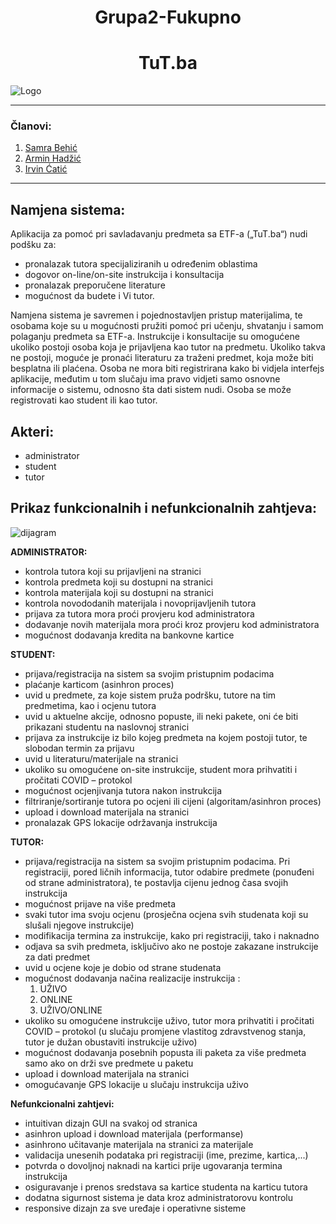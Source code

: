 <h1 align="center">Grupa2-Fukupno</h1>
<h1 align="center">TuT.ba</h1>

![Logo](https://i.postimg.cc/3w5bLSby/Prava-Verz.jpg)


------
### Članovi: 

1. [Samra Behić](https://github.com/Samra17)
2. [Armin Hadžić](https://github.com/ahadzic7)
3. [Irvin Ćatić](https://github.com/icatic1)


------
## Namjena sistema:

Aplikacija za pomoć pri savladavanju predmeta sa ETF-a („TuT.ba“) nudi podšku za:
* pronalazak tutora specijaliziranih u određenim oblastima 
* dogovor on-line/on-site instrukcija i konsultacija
* pronalazak preporučene literature
* mogućnost da budete i Vi tutor.

Namjena sistema je savremen i pojednostavljen pristup materijalima, te osobama koje su u mogućnosti pružiti pomoć pri učenju, shvatanju i samom polaganju predmeta sa ETF-a.
Instrukcije i konsultacije su omogućene ukoliko postoji osoba koja je prijavljena kao tutor na predmetu. Ukoliko takva ne postoji, moguće je pronaći literaturu za traženi predmet, koja može biti besplatna ili plaćena.
Osoba ne mora biti registrirana kako bi vidjela interfejs aplikacije, međutim u tom slučaju ima pravo vidjeti samo osnovne informacije o sistemu, odnosno šta dati sistem nudi. 
Osoba se može registrovati kao student ili kao tutor.

## Akteri:

* administrator
* student
* tutor


##  Prikaz funkcionalnih i nefunkcionalnih zahtjeva:

![dijagram](https://i.postimg.cc/TYZyhFPH/dijagram.jpg)

**ADMINISTRATOR:**
* kontrola tutora koji su prijavljeni na stranici
* kontrola predmeta koji su dostupni na stranici
* kontrola materijala koji su dostupni na stranici
* kontrola novododanih materijala i novoprijavljenih tutora
* prijava za tutora mora proći provjeru kod administratora 
* dodavanje novih materijala mora proći kroz provjeru kod administratora
* mogućnost dodavanja kredita na bankovne kartice

**STUDENT:**
* prijava/registracija na sistem sa svojim pristupnim podacima
* plaćanje karticom (asinhron proces)
* uvid u predmete, za koje sistem pruža podršku, tutore na tim predmetima, kao i ocjenu tutora
* uvid u aktuelne akcije, odnosno popuste, ili neki pakete, oni će biti prikazani studentu na naslovnoj stranici
* prijava za instrukcije iz bilo kojeg predmeta na kojem postoji tutor, te slobodan termin za prijavu
* uvid u literaturu/materijale na stranici
* ukoliko su omogućene on-site instrukcije, student mora prihvatiti i pročitati COVID – protokol
* mogućnost ocjenjivanja tutora nakon instrukcija 
* filtriranje/sortiranje tutora po ocjeni ili cijeni (algoritam/asinhron proces)
* upload i download materijala na stranici
* pronalazak GPS lokacije održavanja instrukcija

**TUTOR:**
* prijava/registracija na sistem sa svojim pristupnim podacima. Pri registraciji, pored ličnih informacija, tutor odabire predmete (ponuđeni od strane administratora), te postavlja cijenu jednog časa svojih instrukcija
* mogućnost prijave na više predmeta
* svaki tutor ima svoju ocjenu (prosječna ocjena svih studenata koji su slušali njegove instrukcije)
* modifikacija termina za instrukcije, kako pri registraciji, tako i naknadno
* odjava sa svih predmeta, isključivo ako ne postoje zakazane instrukcije za dati predmet
* uvid u ocjene koje je dobio od strane studenata
* mogućnost dodavanja načina realizacije instrukcija :
	1. UŽIVO
	1. ONLINE
	1. UŽIVO/ONLINE
* ukoliko su omogućene instrukcije uživo, tutor mora prihvatiti i pročitati COVID – protokol (u slučaju promjene vlastitog zdravstvenog stanja, tutor je dužan obustaviti instrukcije uživo)
* mogućnost dodavanja posebnih popusta ili paketa za više predmeta samo ako on drži sve predmete u paketu 
* upload i download materijala na stranici
* omogućavanje GPS lokacije u slučaju instrukcija uživo 



**Nefunkcionalni zahtjevi:**
* intuitivan dizajn GUI na svakoj od stranica
* asinhron upload i download materijala (performanse)
* asinhrono učitavanje materijala na stranici za materijale
* validacija unesenih podataka pri registraciji (ime, prezime, kartica,...)
* potvrda o dovoljnoj naknadi na kartici prije ugovaranja termina instrukcija
* osiguravanje i prenos sredstava sa kartice studenta na karticu tutora
* dodatna sigurnost sistema je data kroz administratorovu kontrolu
* responsive dizajn za sve uređaje i operativne sisteme
